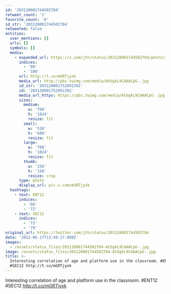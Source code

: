 ```yaml
---
id: '203120001744502784'
retweet_count: '1'
favorite_count: '0'
id_str: '203120001744502784'
retweeted: false
entities:
  user_mentions: []
  urls: []
  symbols: []
  media:
    - expanded_url: https://x.com/jth/status/203120001744502784/photo/1
      indices:
        - '80'
        - '100'
      url: http://t.co/mGRTjyxk
      media_url: http://pbs.twimg.com/media/AtGgkL9CAAACpG-.jpg
      id_str: '203120001752891392'
      id: '203120001752891392'
      media_url_https: https://pbs.twimg.com/media/AtGgkL9CAAACpG-.jpg
      sizes:
        medium:
          w: '768'
          h: '1024'
          resize: fit
        small:
          w: '510'
          h: '680'
          resize: fit
        large:
          w: '768'
          h: '1024'
          resize: fit
        thumb:
          w: '150'
          h: '150'
          resize: crop
      type: photo
      display_url: pic.x.com/mGRTjyxk
  hashtags:
    - text: ENT12
      indices:
        - '66'
        - '72'
    - text: SEC12
      indices:
        - '73'
        - '79'
original_url: https://twitter.com/jth/status/203120001744502784
date: '2012-05-17T13:49:17.000Z'
images:
  - /assets/status_files/203120001744502784-AtGgkL9CAAACpG-.jpg
image: /assets/status_files/203120001744502784-AtGgkL9CAAACpG-.jpg
title: >-
  Interesting correlation of age and platform use in the classroom. #ENT12
  #SEC12 http://t.co/mGRTjyxk
---
```


Interesting correlation of age and platform use in the classroom. #ENT12 #SEC12 http://t.co/mGRTjyxk